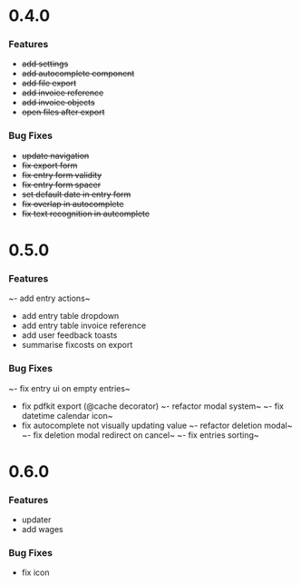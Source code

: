 # 0.4.0

### Features

- ~~add settings~~
- ~~add autocomplete component~~
- ~~add file export~~
- ~~add invoice reference~~
- ~~add invoice objects~~
- ~~open files after export~~

### Bug Fixes

- ~~update navigation~~
- ~~fix export form~~
- ~~fix entry form validity~~
- ~~fix entry form spacer~~
- ~~set default date in entry form~~
- ~~fix overlap in autocomplete~~
- ~~fix text recognition in autcomplete~~

# 0.5.0

### Features

~- add entry actions~
- add entry table dropdown
- add entry table invoice reference
- add user feedback toasts
- summarise fixcosts on export

### Bug Fixes

~- fix entry ui on empty entries~
- fix pdfkit export (@cache decorator)
~- refactor modal system~
~- fix datetime calendar icon~
- fix autocomplete not visually updating value
~- refactor deletion modal~
~- fix deletion modal redirect on cancel~
~- fix entries sorting~

# 0.6.0

### Features

- updater
- add wages

### Bug Fixes

- fix icon
